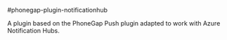 #phonegap-plugin-notificationhub

A plugin based on the PhoneGap Push plugin adapted to work with 
Azure Notification Hubs.